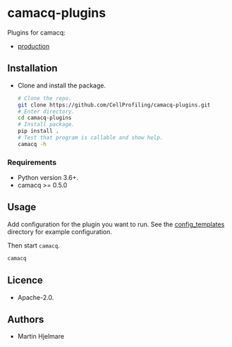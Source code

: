 # camacq-plugins

Plugins for camacq:

- [production](camacqplugins/production/)

## Installation

- Clone and install the package.

    ```sh
    # Clone the repo.
    git clone https://github.com/CellProfiling/camacq-plugins.git
    # Enter directory.
    cd camacq-plugins
    # Install package.
    pip install .
    # Test that program is callable and show help.
    camacq -h
    ```

### Requirements

- Python version 3.6+.
- camacq >= 0.5.0

## Usage

Add configuration for the plugin you want to run.
See the [config_templates](config_templates/) directory for example configuration.

Then start `camacq`.

```sh
camacq
```

## Licence

- Apache-2.0.

## Authors

- Martin Hjelmare
